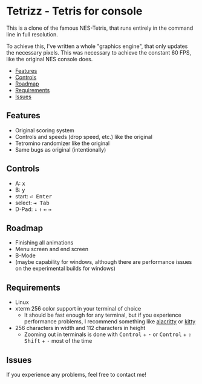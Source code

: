 # Tetrizz - Tetris for console

This is a clone of the famous NES-Tetris, that runs entirely in the command line in full resolution.

To achieve this, I've written a whole "graphics engine", that only updates the necessary pixels. This was necessary to achieve the constant 60 FPS, like the original NES console does.

<!-- vscode-markdown-toc -->

- [Features](#features)
- [Controls](#controls)
- [Roadmap](#roadmap)
- [Requirements](#requirements)
- [Issues](#issues)

<!-- vscode-markdown-toc-config
	numbering=false
	autoSave=false
	/vscode-markdown-toc-config -->
<!-- /vscode-markdown-toc -->

## <a name='Features'></a>Features

- Original scoring system
- Controls and speeds (drop speed, etc.) like the original
- Tetromino randomizer like the original
- Same bugs as original (intentionally)

## <a name='Controls'></a>Controls

- A: <kbd>x</kbd>
- B: <kbd>y</kbd>
- start: <kbd>⏎ Enter</kbd>
- select: <kbd>⇥ Tab</kbd>
- D-Pad: <kbd>↓</kbd> <kbd>↑</kbd> <kbd>←</kbd> <kbd>→</kbd>

## <a name='Roadmap'></a>Roadmap

- Finishing all animations
- Menu screen and end screen
- B-Mode
- (maybe capability for windows, although there are performance issues on the experimental builds for windows)

## <a name='Requirements'></a>Requirements

- Linux
- xterm 256 color support in your terminal of choice
  - It should be fast enough for any terminal, but if you experience performance problems, I recommend something like [alacritty](https://github.com/alacritty/alacritty) or [kitty](https://github.com/kovidgoyal/kitty)
- 256 characters in width and 112 characters in height
  - Zooming out in terminals is done with <kbd>Control</kbd> + <kbd>-</kbd> or <kbd>Control</kbd> + <kbd>⇧ Shift</kbd> + <kbd>-</kbd> most of the time

## <a name='Issues'></a>Issues

If you experience any problems, feel free to contact me!
